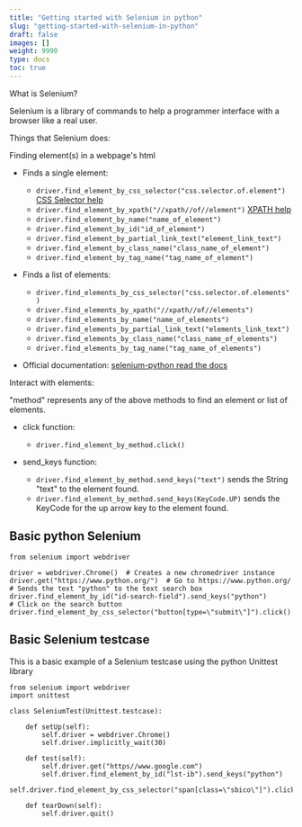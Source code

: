 ```yaml
---
title: "Getting started with Selenium in python"
slug: "getting-started-with-selenium-in-python"
draft: false
images: []
weight: 9990
type: docs
toc: true
---
```


What is Selenium?

Selenium is a library of commands to help a programmer interface with a browser like a real user.

Things that Selenium does:

Finding element(s) in a webpage's html

 - Finds a single element:
     
    - `driver.find_element_by_css_selector("css.selector.of.element")` [CSS Selector help][1]
    - `driver.find_element_by_xpath("//xpath//of//element")`  [XPATH help][2]
    - `driver.find_element_by_name("name_of_element")`
    - `driver.find_element_by_id("id_of_element")`
    - `driver.find_element_by_partial_link_text("element_link_text")`
    - `driver.find_element_by_class_name("class_name_of_element")`
    - `driver.find_element_by_tag_name("tag_name_of_element")`

 - Finds a list of elements:
    - `driver.find_elements_by_css_selector("css.selector.of.elements")`
    - `driver.find_elements_by_xpath("//xpath//of//elements")`
    - `driver.find_elements_by_name("name_of_elements")`
    - `driver.find_elements_by_partial_link_text("elements_link_text")`
    - `driver.find_elements_by_class_name("class_name_of_elements")`
    - `driver.find_elements_by_tag_name("tag_name_of_elements")`
 - Official documentation: [selenium-python read the docs][3]

Interact with elements:

"method" represents any of the above methods to find an element or list of elements.

 - click function:
   - `driver.find_element_by_method.click()`

 - send_keys function:
   - `driver.find_element_by_method.send_keys("text")` sends the String "text" to the element found.
   - `driver.find_element_by_method.send_keys(KeyCode.UP)` sends the KeyCode for the up arrow key to the element found.



  [1]: http://www.w3schools.com/cssref/css_selectors.asp
  [2]: http://www.w3schools.com/xsl/xpath_intro.asp
  [3]: http://selenium-python.readthedocs.io/locating-elements.html

## Basic python Selenium
    from selenium import webdriver
    
    driver = webdriver.Chrome()  # Creates a new chromedriver instance
    driver.get("https://www.python.org/")  # Go to https://www.python.org/
    # Sends the text "python" to the text search box
    driver.find_element_by_id("id-search-field").send_keys("python")
    # Click on the search button
    driver.find_element_by_css_selector("button[type=\"submit\"]").click()

## Basic Selenium testcase
This is a basic example of a Selenium testcase using the python Unittest library

    from selenium import webdriver
    import unittest

    class SeleniumTest(Unittest.testcase):

        def setUp(self):
            self.driver = webdriver.Chrome()
            self.driver.implicitly_wait(30)
            
        def test(self):
            self.driver.get("https//www.google.com")
            self.driver.find_element_by_id("lst-ib").send_keys("python")
            self.driver.find_element_by_css_selector("span[class=\"sbico\"]").click()

        def tearDown(self):
            self.driver.quit()

